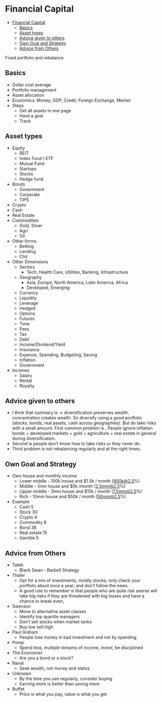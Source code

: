 # Financial Capital

- [Financial Capital](#financial-capital)
  - [Basics](#basics)
  - [Asset types](#asset-types)
  - [Advice given to others](#advice-given-to-others)
  - [Own Goal and Strategy](#own-goal-and-strategy)
  - [Advice from Others](#advice-from-others)


Fixed portfolio and rebalance

## Basics

- Dollar cost average
- Portfolio management
- Asset allocation
- Economics: Money, GDP, Credit, Foreign Exchange, Market
- Steps
  - Get all assets in one page
  - Have a goal
  - Track

## Asset types

- Equity
  - REIT
  - Index Fund / ETF
  - Mutual Fund
  - Startups
  - Stocks
  - Hedge fund
- Bonds
  - Government
  - Corporate
  - TIPS
- Crypto
- Cash
- Real Estate
- Commodities
  - Gold, Silver
  - Agri
  - Oil
- Other forms
  - Betting
  - Lending
  - Chit
- Other Dimensions
  - Sectors
    - Tech, Health Care, Utilities, Banking, Infrastructure
  - Geography
    - Asia, Europe, North America, Latin America, Africa
    - Developed, Emerging
  - Currency
  - Liquidity
  - Leverage
  - Hedged
  - Options
  - Futures
  - Time
  - Fees
  - Tax
  - Debt
  - Income/Dividend/Yield
  - Insurance
  - Expense, Spending, Budgeting, Saving
  - Inflation
  - Government
- Incomes
  - Salary
  - Rental
  - Royalty

## Advice given to others

- I think that summary is -> diversification preserves wealth, concentration creates wealth. So diversify using a good portfolio (stocks, bonds, real assets, cash across geographies). But do take risks with a small amount.
First common problem is , People ignore  inflation bonds + developed markets + gold + agriculture + real estate in general during diversification.
- Second  is people don't know how to take risks or they never do.
- Third problem is not rebalancing regularly and at the right times.

## Own Goal and Strategy

- Own house and monthly income
  - Lower middle - 100k house and $1.5k / month (900k@2.5%)
  - Middle - 1mm house and $5k /month (2.5mm@2.5%)
  - Upper middle - 3mm house and $15k / month (7.5mm@2.5%)
  - Rich - 10mm house and $50k / month (50mm@2.5%)
- Example
  - Cash	           5
  - Stock	           30
  - Crypto	            4
  - Commodity	 8
  - Bond	            38
  - Real estate	15
  - Gamble          5


## Advice from Others

- Taleb
  - Black Swan - Barbell Strategy
- Thaler
  - Opt for a mix of investments, mostly stocks; only check your portfolio about once a year; and don’t follow the news.
  - A good rule to remember is that people who are quite risk averse will take big risks if they are threatened with big losses and have a chance to break even,
- Swenson
  - Move to alternative asset classes
  - Identify top quartile managers
  - Don’t sell stocks when market tanks
  - Buy low sell high
- Paul Graham
  - People lose money in bad investment and not by spending
- Pomp
  - Spend less, multiple streams of income, invest, be disciplined
- The Economist
  - Are you a bond or a stock?
- Naval
  - Seek wealth, not money and status
- Unknown
  - By the time you use regularly, consider buying
  - Earning more is better than saving more
- Buffet
  - Price is what you pay, value is what you get

